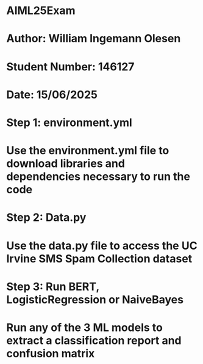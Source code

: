 # AIML25Exam
# Author: William Ingemann Olesen
# Student Number: 146127
# Date: 15/06/2025

# Step 1: environment.yml
# Use the environment.yml file to download libraries and dependencies necessary to run the code

# Step 2: Data.py
# Use the data.py file to access the UC Irvine SMS Spam Collection dataset

# Step 3: Run BERT, LogisticRegression or NaiveBayes
# Run any of the 3 ML models to extract a classification report and confusion matrix
